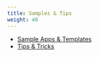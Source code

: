 ```yaml
---
title: Samples & Tips
weight: 40
---
```


- [Sample Apps & Templates](samples/)
- [Tips & Tricks](tips/)
